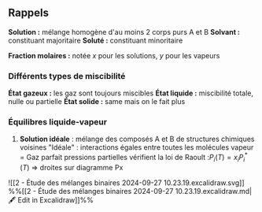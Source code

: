 ## Rappels
**Solution :** mélange homogène d'au moins 2 corps purs A et B
**Solvant :** constituant majoritaire
**Soluté :** constituant minoritaire

**Fraction molaires :** notée $x$ pour les solutions, $y$ pour les vapeurs

### Différents  types de miscibilité
**État gazeux :** les gaz sont toujours miscibles
**État liquide :** miscibilité totale, nulle ou partielle
**État solide :** same mais on le fait plus

### Équilibres liquide-vapeur
1. **Solution idéale** : mélange des composés A et B de structures chimiques voisines
		"Idéale" : interactions égales entre toutes les molécules
		vapeur = Gaz parfait
		pressions partielles vérifient la loi de Raoult :$P_{i}(T)=x_{i}P^{*}_{i}(T)$ => droites sur diagramme Px

 ![[2 - Étude des mélanges binaires 2024-09-27 10.23.19.excalidraw.svg]]
%%[[2 - Étude des mélanges binaires 2024-09-27 10.23.19.excalidraw.md|🖋 Edit in Excalidraw]]%%
